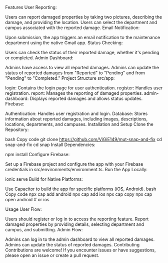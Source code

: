 Features
User Reporting:

Users can report damaged properties by taking two pictures, describing the damage, and providing the location.
Users can select the department and campus associated with the reported damage.
Email Notification:

Upon submission, the app triggers an email notification to the maintenance department using the native Gmail app.
Status Checking:

Users can check the status of their reported damage, whether it's pending or completed.
Admin Dashboard:

Admins have access to view all reported damages.
Admins can update the status of reported damages from "Reported" to "Pending" and from "Pending" to "Completed."
Project Structure
src/app:

login: Contains the login page for user authentication.
register: Handles user registration.
report: Manages the reporting of damaged properties.
admin-dashboard: Displays reported damages and allows status updates.
Firebase:

Authentication: Handles user registration and login.
Database: Stores information about reported damages, including images, descriptions, locations, departments, and campuses.
Installation and Setup
Clone the Repository:

bash
Copy code
git clone https://github.com/ViGiE149/mut-snap-and-fix
cd snap-and-fix
cd snap
Install Dependencies:

npm install
Configure Firebase:

Set up a Firebase project and configure the app with your Firebase credentials in src/environments/environment.ts.
Run the App Locally:


ionic serve
Build for Native Platforms:

Use Capacitor to build the app for specific platforms (iOS, Android).
bash
Copy code
npx cap add android
npx cap add ios
npx cap copy
npx cap open android  # or ios


Usage
User Flow:

Users should register or log in to access the reporting feature.
Report damaged properties by providing details, selecting department and campus, and submitting.
Admin Flow:

Admins can log in to the admin dashboard to view all reported damages.
Admins can update the status of reported damages.
Contributing
Contributions are welcome! If you encounter issues or have suggestions, please open an issue or create a pull request.


